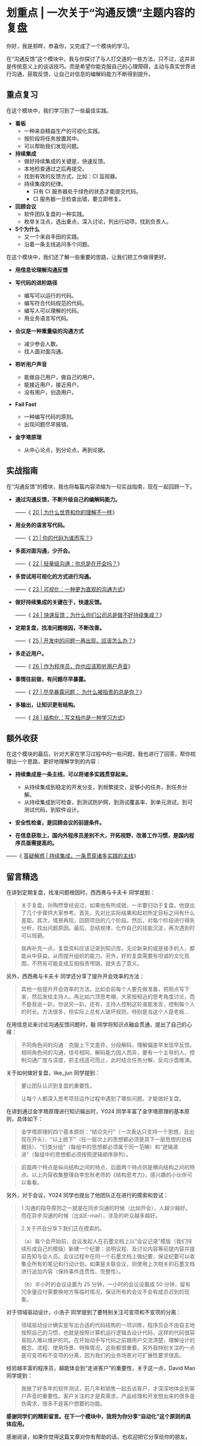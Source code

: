 # 划重点 | 一次关于“沟通反馈”主题内容的复盘
你好，我是郑晔，恭喜你，又完成了一个模块的学习。

在“沟通反馈”这个模块中，我与你探讨了与人打交道的一些方法，只不过，这并非是传统意义上的谈话技巧。而是希望你能克服自己的心理障碍，主动与真实世界进行沟通，获取反馈，让自己对信息的编解码能力不断得到提升。

## 重点复习

在这个模块中，我们学习到了一些最佳实践。

- **看板**
  - 一种来自精益生产的可视化实践。
  - 按阶段将任务放置其中。
  - 可以帮助我们发现问题。
- **持续集成**
  - 做好持续集成的关键是，快速反馈。
  - 本地检查通过之后再提交。
  - 找到有效的反馈方式，比如：CI 监视器。
  - 持续集成的纪律。
    - 只有 CI 服务器处于绿色的状态才能提交代码。
    - CI 服务器一旦检查出错，要立即修复。
- **回顾会议**
  - 软件团队复盘的一种实践。
  - 枚举关注点，选出重点，深入讨论，列出行动项，找到负责人。
- **5个为什么**
  - 又一个来自丰田的实践。
  - 沿着一条主线追问多个问题。

在这个模块中，我们还了解一些重要的思路，让我们把工作做得更好。

- **用信息论理解沟通反馈**

- **写代码的进阶路径**
  - 编写可以运行的代码。
  - 编写符合代码规范的代码。
  - 编写人可以理解的代码。
  - 用业务语言写代码。
- **会议是一种重量级的沟通方式**
  - 减少参会人数。
  - 找人面对面沟通。
- **聆听用户声音**
  - 能做自己用户，做自己的用户。
  - 能接近用户，接近用户。
  - 没有用户，创造用户。
- **Fail Fast**
  - 一种编写代码的原则。
  - 出现问题尽早报错。
- **金字塔原理**
  - 从中心论点，到分论点，再到论据。

## 实战指南

在“沟通反馈”的模块，我也将每篇内容浓缩为一句实战指南，现在一起回顾一下。

- **通过沟通反馈，不断升级自己的编解码能力。**


  ——《 [20 \| 为什么世界和你的理解不一样](http://time.geekbang.org/column/article/80755)》

- **用业务的语言写代码。**


  ——《 [21 \| 你的代码为谁而写？](http://time.geekbang.org/column/article/82581)》

- **多面对面沟通，少开会。**


  ——《 [22 \| 轻量级沟通：你总是在开会吗？](http://time.geekbang.org/column/article/82844)》

- **多尝试用可视化的方式进行沟通。**


  ——《 [23 \| 可视化：一种更为直观的沟通方式](http://time.geekbang.org/column/article/83082)》

- **做好持续集成的关键在于，快速反馈。**


  ——《 [24 \| 快速反馈：为什么你们公司总是做不好持续集成？](http://time.geekbang.org/column/article/83461)》

- **定期复盘，找准问题根因，不断改善。**


  ——《 [25 \| 开发中的问题一再出现，应该怎么办？](http://time.geekbang.org/column/article/83841)》

- **多走近用户。**


  ——《 [26 \| 作为程序员，你也应该聆听用户声音](http://time.geekbang.org/column/article/84185)》

- **事情往前做，有问题尽早暴露。**


  ——《 [27 \| 尽早暴露问题： 为什么被指责的总是你？](http://time.geekbang.org/column/article/84374)》

- **多输出，让知识更有结构。**


  ——《 [28 \| 结构化：写文档也是一种学习方式](http://time.geekbang.org/column/article/84663)》


## 额外收获

在这个模块的最后，针对大家在学习过程中的一些问题，我也进行了回答，帮你梳理出一个思路，更好地理解学到的内容：

- **持续集成是一条主线，可以将诸多实践贯穿起来。**
  - 从持续集成到稳定的开发分支，到频繁提交，足够小的任务，到任务分解。
  - 从持续集成到可检查，到测试防护网，到测试覆盖率，到单元测试，到可测试代码，到软件设计。
- **安全性检查，是回顾会议的前提条件。**

- **在信息获取上，国内外程序员差别不大，开拓视野，改善工作习惯，是国内程序员亟需提高的。**


——《 [答疑解惑 \| 持续集成，一条贯穿诸多实践的主线](http://time.geekbang.org/column/article/85049)》

## 留言精选

在讲到定期复盘，找准问题根因时，西西弗与卡夫卡 同学提到：

> 关于复盘，孙陶然曾经说过，如果他有所成就，一半要归功于复盘。他提出了几个步骤供大家参考。首先，先对比实际结果和起初所定目标之间有什么差距。其次，情景再现，回顾项目的几个阶段。然后，对每个阶段进行得失分析，找出问题原因。最后，总结规律，化作自己的技能沉淀，再次遇到时可以规避。

> 我再补充一点，复盘资料应该记录到知识库，无论新来的或是接手的人，都能从中获益，从而提升组织的能力。另外，好的复盘需要有坦诚的文化氛围，不然有可能变成互相指责甩锅，就失去了意义。

另外，西西弗与卡夫卡 同学还分享了提升开会效率的方法：

> 其他一些提升开会效率的方法，比如会前每个人要先做准备，把观点写下来，然后发给主持人。再比如六顶思考帽，大家按相近的思考角度讨论，而不是我说一趴，你说另一趴。还有，主持人控制这轮谁能发言，控制每个人的时长。方法很多，但实际上总有人破坏规则，特别是当这个人是老板…

在用信息论来讨论沟通反馈问题时，毅 同学将知识点融会贯通，提出了自己的心得：

> 不同角色间的沟通：克服上下文差异，分段解码，理解偏差早发现早反馈。相同角色间的沟通，信号相同，解码能力因人而异，要有一个主导的人，控制沟通广度与深度，抓主线适可而止，此时结合任务分解，反向沙盘推演。

关于如何做好复盘，like\_jun 同学提到：

> 要让团队认识到复盘的重要性。
>
> 让每个人都深入思考项目运作过程中遇到了哪些问题。才能做好复盘。

在讲到通过金字塔原理进行知识输出时，Y024 同学丰富了金字塔原理的基本原则，具体如下：

> 金字塔原理的四个基本原则：“结论先行”（一次表达只支持一个思想，且出现在开头）、“以上统下”（任一层次上的思想都必须是其下一层思想的总结概括）、“归类分组”（每组中的思想都必须属于同一范畴）和“逻辑递进”（每组中的思想都必须按照逻辑顺序排列）。

> 前面两个特点是纵向结构之间的特点，后面两个特点则是横向结构之间的特点。以上内容收集整理自李忠秋老师的《结构思考力》，感兴趣的小伙伴可以看看。

另外，对于会议，Y024 同学也提出了他团队正在进行的摸索和尝试：

> 1.沟通的指导原则之一就是在同步沟通的时候（比如开会），人越少越好。而在异步沟通的时候（比如E-mail），涉及的听众越多越好。

> 2.关于开会分享下我们正在摸索的。
>
> （a）每个会开始前，会议发起人在石墨文档上以“会议记录”模版（我们持续形成自己的模版）新建一个纪要：说明议程、及讨论内容等前提内容并提前告知与会人员。会议过程中在同一个石墨文档上做纪要，保证纪要可以收集全所有的笔记和行动计划。如果是关联会议，则使用上次相关的石墨文档进行追加内容（保持事件连贯性、完整性）。
>
> （b）半小时的会议设置为 25 分钟，一小时的会议设置成 50 分钟，留有冗余量应付需要换地方等临时情况，保证所有的会议不会有成员迟到的现象。

对于领域驱动设计，小浩子 同学提到了要特别关注可变项和不变项的分离：

> 领域驱动设计确实是写出合适的代码结构的一项训练，程序员会不由自主地按照自己的习惯，也就是按照计算机运行逻辑去设计代码，这样的代码很容易陷入难以维护的坑。在开始动手写代码之前跟用户交流清楚，理解设计的概念、流程、使用场景、特殊情况，这些都很重要。另外我特别关注的一点是可变项和不变项的分离，因为我们的业务场景对可扩展性要求很高。

经验越丰富的程序员，越能体会到“走进客户”的重要性，关于这一点，David Mao 同学提到：

> 我做了好多年的软件测试，前几年和销售一起去谈客户，才深深地体会到客户声音的重要性。客户关注的才是真需求，产品经理和开发想出来的很多是伪需求，很多不是客户想要的功能。

**感谢同学们的精彩留言。在下一个模块中，我将为你分享“自动化”这个原则的具体应用。**

感谢阅读，如果你觉得这篇文章对你有帮助的话，也欢迎把它分享给你的朋友。